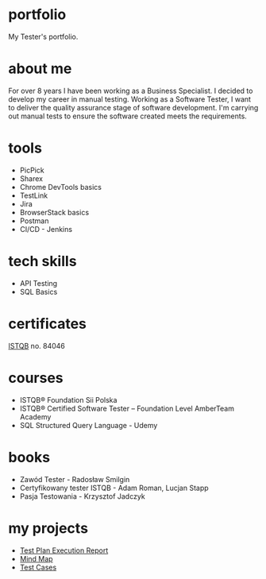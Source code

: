 # portfolio
My Tester's portfolio.
# about me
For over 8 years I have been working as a Business Specialist. I decided to develop my career in manual testing. Working as a Software Tester, I want to deliver the quality assurance stage of software development. I'm carrying out manual tests to ensure the software created meets the requirements.
# tools
* PicPick
* Sharex
* Chrome DevTools basics
* TestLink
* Jira
* BrowserStack basics
* Postman
* CI/CD - Jenkins
# tech skills
* API Testing
* SQL Basics
# certificates
[ISTQB](https://www.gasq.org/en/certification/check-a-certificate.html) no. 84046
# courses
* ISTQB® Foundation Sii Polska
* ISTQB® Certified Software Tester – Foundation Level AmberTeam Academy
* SQL Structured Query Language - Udemy
# books
* Zawód Tester - Radosław Smilgin
* Certyfikowany tester ISTQB -  Adam Roman, Lucjan Stapp
* Pasja Testowania - Krzysztof Jadczyk
# my projects
* [Test Plan Execution Report](https://drive.google.com/file/d/1Q8JB51fQ1IZduotx_T_D94LCZeyrbiLN/view?usp=sharing)
* [Mind Map](https://drive.google.com/file/d/1CxvyY9mUxGZ8d1AY4g1GIJI1nhRq-FOs/view?usp=sharing)
* [Test Cases](https://drive.google.com/file/d/1hFHjrtC8OizJySujW_cFY1pL3xnroGVo/view?usp=sharing)

